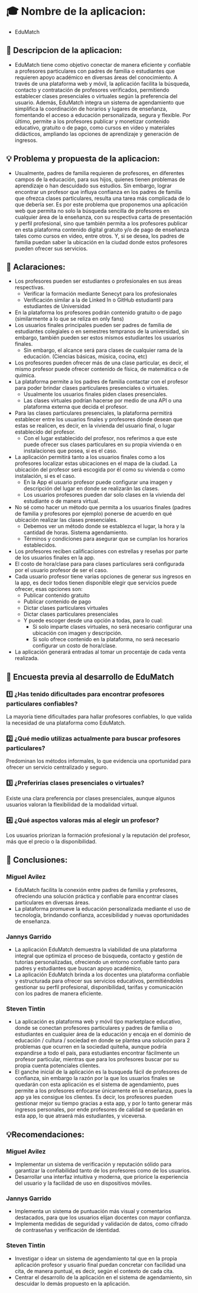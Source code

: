 # 🎓  Nombre de la aplicacion: 
- EduMatch
## 📘 Descripcion de la aplicacion:
- EduMatch tiene como objetivo conectar de manera eficiente y confiable a profesores particulares con padres de familia o estudiantes que requieren apoyo académico en diversas áreas del conocimiento. A través de una plataforma web y móvil, la aplicación facilita la búsqueda, contacto y contratación de profesores verificados, permitiendo establecer clases presenciales o virtuales según la preferencia del usuario. Además, EduMatch integra un sistema de agendamiento que simplifica la coordinación de horarios y lugares de enseñanza, fomentando el acceso a educación personalizada, segura y flexible. Por último, permite a los profesores publicar y monetizar contenido educativo, gratuito o de pago, como cursos en video y materiales didácticos, ampliando las opciones de aprendizaje y generación de ingresos.
## 💡 Problema y propuesta de la aplicacion:
- Usualmente, padres de familia requieren de profesores, en diferentes campos de la educación, para sus hijos, quienes tienen problemas de aprendizaje o han descuidado sus estudios. Sin embargo, lograr encontrar un profesor que influya confianza en los padres de familia que ofrezca clases particulares, resulta una tarea más complicada de lo que debería ser. Es por este problema que proponemos una aplicación web que permita no solo la búsqueda sencilla de profesores en cualquier área de la enseñanza, con su respectiva carta de presentación y perfil profesional, sino que también permita a los profesores publicar en esta plataforma contenido digital gratuito y/o de pago de enseñanza tales como cursos en video, entre otros. Y, si se desea, los padres de familia puedan saber la ubicación en la ciudad donde estos profesores pueden ofrecer sus servicios.
## 🧩 Aclaraciones:
- Los profesores pueden ser estudiantes o profesionales en sus áreas respectivas.
  - Verificar la formación mediante Senecyt para los profesionales
  - Verificación similar a la de Linked In o GitHub estudiantil para estudiantes de Universidad
- En la plataforma los profesores podrán contenido gratuito o de pago (similarmente a lo que se reliza en only fans)
- Los usuarios finales principales pueden ser padres de familia de estudiantes colegiales o en semestres tempranos de la universidad, sin embargo, también pueden ser estos mismos estudiantes los usuarios finales.
  - Sin embargo, el alcance será para clases de cualquier rama de la educación. (Ciencias básicas, música, cocina, etc)
- Los profesores pueden ofrecer más de una clase particular, es decir, el mismo profesor puede ofrecer contenido de física, de matemática o de química. 
- La plataforma permite a los padres de familia contactar con el profesor para poder brindar clases particulares presenciales o virtuales.
  - Usualmente los usuarios finales piden clases presenciales.
  - Las clases virtuales podrían hacerse por medio de una API o una plataforma externa que decida el profesor.
- Para las clases particulares presenciales, la plataforma permitirá establecer entre los usuarios finales y profesores dónde desean que estas se realicen, es decir, en la vivienda del usuario final, o lugar establecido del profesor.
  - Con el lugar establecido del profesor, nos referimos a que este puede ofrecer sus clases particulares en su propia vivienda o en instalaciones que posea, si es el caso.
- La aplicación permitirá tanto a los usuarios finales como a los profesores localizar estas ubicaciones en el mapa de la ciudad. La ubicación del profesor será escogida por él como su vivienda o como instalación, si es el caso.
  - En la App el usuario profesor puede configurar una imagen y descripción del lugar en donde se realizarán las clases.
  - Los usuarios profesores pueden dar solo clases en la vivienda del estudiante o de manera virtual.
- No sé como hacer un método que permita a los usuarios finales (padres de familia y profesores por ejemplo) ponerse de acuerdo en qué ubicación realizar las clases presenciales.
  - Debemos ver un método donde se establezca el lugar, la hora y la cantidad de horas. Sistema agendamiento.
  - Términos y condiciones para asegurar que se cumplan los horarios establecidos.
- Los profesores reciben calificaciones con estrellas y reseñas por parte de los usuarios finales en la app.
- El costo de hora/clase para para clases particulares será configurada por el usuario profesor de ser el caso.
- Cada usuario profesor tiene varias opciones de generar sus ingresos en la app, es decir todos tienen disponible elegir que servicios puede ofrecer, esas opciones son:
  - Publicar contenido gratuito
  - Publicar contenido de pago
  - Dictar clases particulares virtuales
  - Dictar clases particulares presenciales
  - Y puede escoger desde una opción a todas, para lo cual:
    - Si solo imparte clases virtuales, no será necesario configurar una ubicación con imagen y descripción.
    - Si solo ofrece contenido en la plataforma, no será necesario configurar un costo de hora/clase.
- La aplicación generará entradas al tomar un procentaje de cada venta realizada.

## 📝 Encuesta previa al desarrollo de EduMatch
### 1️⃣ ¿Has tenido dificultades para encontrar profesores particulares confiables?
La mayoría tiene dificultades para hallar profesores confiables, lo que valida la necesidad de una plataforma como EduMatch.
### 2️⃣ ¿Qué medio utilizas actualmente para buscar profesores particulares?
Predominan los métodos informales, lo que evidencia una oportunidad para ofrecer un servicio centralizado y seguro.
### 3️⃣ ¿Preferirías clases presenciales o virtuales?
Existe una clara preferencia por clases presenciales, aunque algunos usuarios valoran la flexibilidad de la modalidad virtual.
### 4️⃣ ¿Qué aspectos valoras más al elegir un profesor?
Los usuarios priorizan la formación profesional y la reputación del profesor, más que el precio o la disponibilidad.


## 📌 Conclusiones:
### Miguel Avilez
- EduMatch facilita la conexión entre padres de familia y profesores, ofreciendo una solución práctica y confiable para encontrar clases particulares en diversas áreas.
- La plataforma promueve la educación personalizada mediante el uso de tecnología, brindando confianza, accesibilidad y nuevas oportunidades de enseñanza.
### Jannys Garrido
- La aplicación EduMatch demuestra la viabilidad de una plataforma integral que optimiza el proceso de búsqueda, contacto y gestión de tutorías personalizadas, ofreciendo un entorno confiable tanto para padres y estudiantes que buscan apoyo académico,
- La aplicación EduMatch brinda a los docentes una plataforma confiable y estructurada para ofrecer sus servicios educativos, permitiéndoles gestionar su perfil profesional, disponibilidad, tarifas y comunicación con los padres de manera eficiente.
### Steven Tintin
- La aplicación es plataforma web y móvil tipo marketplace educativo, donde se conectan profesores particulares y padres de familia o estudiantes en cualquier área de la educación y encaja en el dominio de educación / cultura / sociedad en donde se plantea una solución para 2 problemas que ocurren en la sociedad quiteña, aunque podría expandirse a todo el país, para estudiantes encontrar fácilmente un profesor particular, mientras que para los profesores buscar por su propia cuenta potenciales clientes.
- El ganche inicial de la aplicación es la busqueda fácil de profesores de confianza, sin embargo la razón por la que los usuarios finales se quedarán con esta aplicación es el sistema de agendamiento, pues permite a los profesores enfocarse únicamente en la enseñanza, pues la app ya les consigue los clientes. Es decir, los profesores pueden gestionar mejor su tiempo gracias a esta app, y por lo tanto generar más ingresos personales, por ende profesores de calidad se quedarán en esta app, lo que atraerá más estudiantes, y viceversa.
## 💡Recomendaciones:
### Miguel Avilez
- Implementar un sistema de verificación y reputación sólido para garantizar la confiabilidad tanto de los profesores como de los usuarios.
- Desarrollar una interfaz intuitiva y moderna, que priorice la experiencia del usuario y la facilidad de uso en dispositivos móviles.
### Jannys Garrido
- Implementa un sistema de puntuación más visual y comentarios destacados, para que los usuarios elijan docentes con mayor confianza.
- Implementa medidas de seguridad y validación de datos, como cifrado de contraseñas y verificación de identidad.
### Steven Tintin
- Investigar o idear un sistema de agendamiento tal que en la propia aplicación profesor y usuario final puedan concretar con facilidad una cita, de manera puntual, es decir, según el contexto de cada cita.
- Centrar el desarrollo de la aplicación en el sistema de agendamiento, sin descuidar lo demás propuesto en la aplicación.

